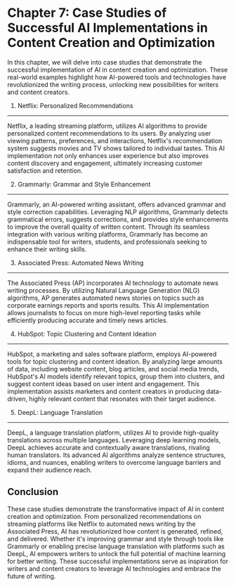 Chapter 7: Case Studies of Successful AI Implementations in Content Creation and Optimization
=============================================================================================

In this chapter, we will delve into case studies that demonstrate the successful implementation of AI in content creation and optimization. These real-world examples highlight how AI-powered tools and technologies have revolutionized the writing process, unlocking new possibilities for writers and content creators.

1. Netflix: Personalized Recommendations
----------------------------------------

Netflix, a leading streaming platform, utilizes AI algorithms to provide personalized content recommendations to its users. By analyzing user viewing patterns, preferences, and interactions, Netflix's recommendation system suggests movies and TV shows tailored to individual tastes. This AI implementation not only enhances user experience but also improves content discovery and engagement, ultimately increasing customer satisfaction and retention.

2. Grammarly: Grammar and Style Enhancement
-------------------------------------------

Grammarly, an AI-powered writing assistant, offers advanced grammar and style correction capabilities. Leveraging NLP algorithms, Grammarly detects grammatical errors, suggests corrections, and provides style enhancements to improve the overall quality of written content. Through its seamless integration with various writing platforms, Grammarly has become an indispensable tool for writers, students, and professionals seeking to enhance their writing skills.

3. Associated Press: Automated News Writing
-------------------------------------------

The Associated Press (AP) incorporates AI technology to automate news writing processes. By utilizing Natural Language Generation (NLG) algorithms, AP generates automated news stories on topics such as corporate earnings reports and sports results. This AI implementation allows journalists to focus on more high-level reporting tasks while efficiently producing accurate and timely news articles.

4. HubSpot: Topic Clustering and Content Ideation
-------------------------------------------------

HubSpot, a marketing and sales software platform, employs AI-powered tools for topic clustering and content ideation. By analyzing large amounts of data, including website content, blog articles, and social media trends, HubSpot's AI models identify relevant topics, group them into clusters, and suggest content ideas based on user intent and engagement. This implementation assists marketers and content creators in producing data-driven, highly relevant content that resonates with their target audience.

5. DeepL: Language Translation
------------------------------

DeepL, a language translation platform, utilizes AI to provide high-quality translations across multiple languages. Leveraging deep learning models, DeepL achieves accurate and contextually aware translations, rivaling human translators. Its advanced AI algorithms analyze sentence structures, idioms, and nuances, enabling writers to overcome language barriers and expand their audience reach.

Conclusion
----------

These case studies demonstrate the transformative impact of AI in content creation and optimization. From personalized recommendations on streaming platforms like Netflix to automated news writing by the Associated Press, AI has revolutionized how content is generated, refined, and delivered. Whether it's improving grammar and style through tools like Grammarly or enabling precise language translation with platforms such as DeepL, AI empowers writers to unlock the full potential of machine learning for better writing. These successful implementations serve as inspiration for writers and content creators to leverage AI technologies and embrace the future of writing.
